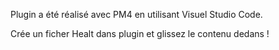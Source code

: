 Plugin a été réalisé avec PM4 en utilisant Visuel Studio Code.

Crée un ficher Healt dans plugin et glissez le contenu dedans !
